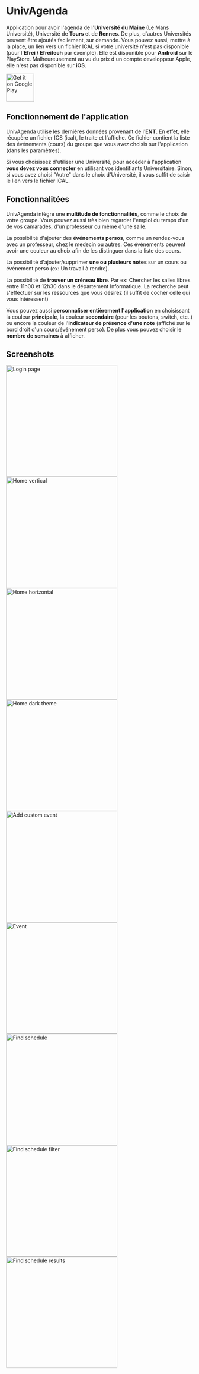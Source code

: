 # UnivAgenda

Application pour avoir l'agenda de l'**Université du Maine** (Le Mans Université), Université de **Tours** et de **Rennes**. De plus, d'autres Universités peuvent être ajoutés facilement, sur demande. Vous pouvez aussi, mettre à la place, un lien vers un fichier ICAL si votre université n'est pas disponible (pour l'**Efrei / Efreitech** par exemple).
Elle est disponible pour **Android** sur le PlayStore. Malheureusement au vu du prix d'un compte developpeur Apple, elle n'est pas disponible sur **iOS**.

<a href='https://play.google.com/store/apps/details?id=com.pyozer.myagenda&pcampaignid=MKT-Other-global-all-co-prtnr-py-PartBadge-Mar2515-1'><img alt='Get it on Google Play' src='https://play.google.com/intl/en_us/badges/images/generic/en_badge_web_generic.png' height="75"/></a>

## Fonctionnement de l'application

UnivAgenda utilise les dernières données provenant de l'**ENT**. En effet, elle récupère un fichier ICS (ical), le traite et l'affiche.
Ce fichier contient la liste des événements (cours) du groupe que vous avez choisis sur l'application (dans les paramètres).

Si vous choisissez d'utiliser une Université, pour accéder à l'application **vous devez vous connecter** en utilisant vos identifiants Universitaire.
Sinon, si vous avez choisi "Autre" dans le choix d'Université, il vous suffit de saisir le lien vers le fichier ICAL.

## Fonctionnalitées

UnivAgenda intègre une **multitude de fonctionnalités**, comme le choix de votre groupe. Vous pouvez aussi très bien regarder l'emploi du temps d'un de vos camarades, d'un professeur ou même d'une salle.

La possibilité d'ajouter des **événements persos**, comme un rendez-vous avec un professeur, chez le medecin ou autres. Ces événements peuvent avoir une couleur au choix afin de les distinguer dans la liste des cours.

La possibilité d'ajouter/supprimer **une ou plusieurs notes** sur un cours ou événement perso (ex: Un travail à rendre).

La possibilité de **trouver un créneau libre**.
Par ex: Chercher les salles libres entre 11h00 et 12h30 dans le département Informatique.
La recherche peut s'effectuer sur les ressources que vous désirez (il suffit de cocher celle qui vous intéressent)

Vous pouvez aussi **personnaliser entièrement l'application** en choisissant la couleur **principale**, la couleur **secondaire** (pour les boutons, switch, etc..) ou encore la couleur de l'**indicateur de présence d'une note** (affiché sur le bord droit d'un cours/événement perso). De plus vous pouvez choisir le **nombre de semaines** à afficher.

## Screenshots

<img title="Login page" src="https://raw.githubusercontent.com/Pyozer/UnivAgenda/master/demo/login.webp" width="300" />
<img title="Home vertical" src="https://raw.githubusercontent.com/Pyozer/UnivAgenda/master/demo/home_month.webp" width="300" />
<img title="Home horizontal" src="https://raw.githubusercontent.com/Pyozer/UnivAgenda/master/demo/home_vertical.webp" width="300" />
<img title="Home dark theme" src="https://raw.githubusercontent.com/Pyozer/UnivAgenda/master/demo/home_horizontal_dark_colored.webp" width="300" />
<img title="Add custom event" src="https://raw.githubusercontent.com/Pyozer/UnivAgenda/master/demo/add_event.webp" width="300" />
<img title="Event" src="https://raw.githubusercontent.com/Pyozer/UnivAgenda/master/demo/event.webp" width="300" />
<img title="Find schedule" src="https://raw.githubusercontent.com/Pyozer/UnivAgenda/master/demo/search_room.webp" width="300" />
<img title="Find schedule filter" src="https://raw.githubusercontent.com/Pyozer/UnivAgenda/master/demo/find_select.png" width="300" />
<img title="Find schedule results" src="https://raw.githubusercontent.com/Pyozer/UnivAgenda/master/demo/search_room_results.webp" width="300" />
